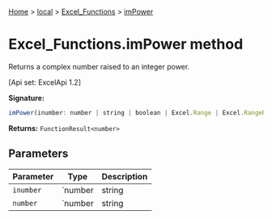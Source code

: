 [Home](./index) &gt; [local](local.md) &gt; [Excel\_Functions](local.excel_functions.md) &gt; [imPower](local.excel_functions.impower.md)

# Excel\_Functions.imPower method

Returns a complex number raised to an integer power. 

 \[Api set: ExcelApi 1.2\]

**Signature:**
```javascript
imPower(inumber: number | string | boolean | Excel.Range | Excel.RangeReference | Excel.FunctionResult<any>, number: number | string | boolean | Excel.Range | Excel.RangeReference | Excel.FunctionResult<any>): FunctionResult<number>;
```
**Returns:** `FunctionResult<number>`

## Parameters

|  Parameter | Type | Description |
|  --- | --- | --- |
|  `inumber` | `number | string | boolean | Excel.Range | Excel.RangeReference | Excel.FunctionResult<any>` |  |
|  `number` | `number | string | boolean | Excel.Range | Excel.RangeReference | Excel.FunctionResult<any>` |  |

